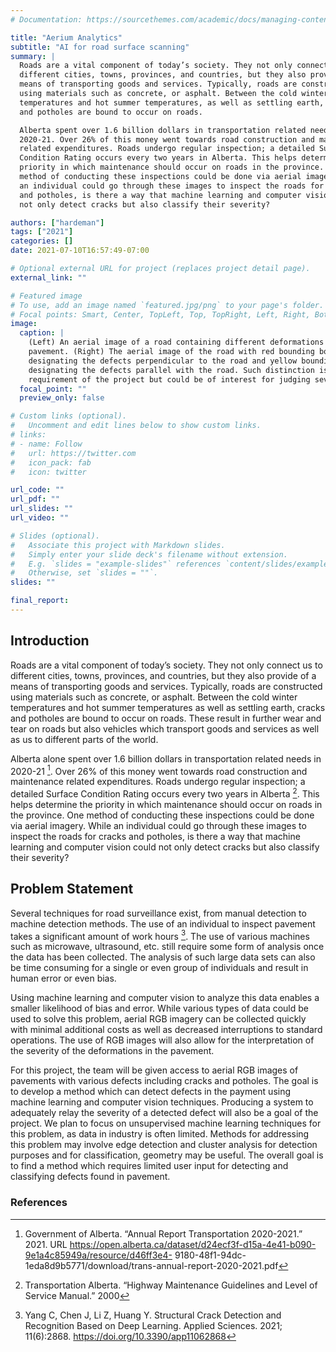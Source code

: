 ```yaml
---
# Documentation: https://sourcethemes.com/academic/docs/managing-content/

title: "Aerium Analytics"
subtitle: "AI for road surface scanning"
summary: |
  Roads are a vital component of today’s society. They not only connect us to
  different cities, towns, provinces, and countries, but they also provide of a
  means of transporting goods and services. Typically, roads are constructed
  using materials such as concrete, or asphalt. Between the cold winter
  temperatures and hot summer temperatures, as well as settling earth, cracks
  and potholes are bound to occur on roads.

  Alberta spent over 1.6 billion dollars in transportation related needs in
  2020-21. Over 26% of this money went towards road construction and maintenance
  related expenditures. Roads undergo regular inspection; a detailed Surface
  Condition Rating occurs every two years in Alberta. This helps determine the
  priority in which maintenance should occur on roads in the province. One
  method of conducting these inspections could be done via aerial imagery. While
  an individual could go through these images to inspect the roads for cracks
  and potholes, is there a way that machine learning and computer vision could
  not only detect cracks but also classify their severity? 

authors: ["hardeman"]
tags: ["2021"]
categories: []
date: 2021-07-10T16:57:49-07:00

# Optional external URL for project (replaces project detail page).
external_link: ""

# Featured image
# To use, add an image named `featured.jpg/png` to your page's folder.
# Focal points: Smart, Center, TopLeft, Top, TopRight, Left, Right, BottomLeft, Bottom, BottomRight.
image:
  caption: |
    (Left) An aerial image of a road containing different deformations to the
    pavement. (Right) The aerial image of the road with red bounding boxes
    designating the defects perpendicular to the road and yellow bounding boxes
    designating the defects parallel with the road. Such distinction is not a
    requirement of the project but could be of interest for judging severity. 
  focal_point: ""
  preview_only: false

# Custom links (optional).
#   Uncomment and edit lines below to show custom links.
# links:
# - name: Follow
#   url: https://twitter.com
#   icon_pack: fab
#   icon: twitter

url_code: ""
url_pdf: ""
url_slides: ""
url_video: ""

# Slides (optional).
#   Associate this project with Markdown slides.
#   Simply enter your slide deck's filename without extension.
#   E.g. `slides = "example-slides"` references `content/slides/example-slides.md`.
#   Otherwise, set `slides = ""`.
slides: ""

final_report: 
---
```


## Introduction
Roads are a vital component of today’s society. They not only connect us to
different cities, towns, provinces, and countries, but they also provide of a
means of transporting goods and services. Typically, roads are constructed using
materials such as concrete, or asphalt. Between the cold winter temperatures and
hot summer temperatures as well as settling earth, cracks and potholes are bound
to occur on roads. These result in further wear and tear on roads but also
vehicles which transport goods and services as well as us to different parts of
the world.

Alberta alone spent over 1.6 billion dollars in transportation related needs in
2020-21 [^1]. Over 26% of this money went towards road construction and
maintenance related expenditures. Roads undergo regular inspection; a detailed
Surface Condition Rating occurs every two years in Alberta [^2]. This helps
determine the priority in which maintenance should occur on roads in the
province. One method of conducting these inspections could be done via aerial
imagery. While an individual could go through these images to inspect the roads
for cracks and potholes, is there a way that machine learning and computer
vision could not only detect cracks but also classify their severity? 

## Problem Statement

Several techniques for road surveillance exist, from manual detection to machine
detection methods. The use of an individual to inspect pavement takes a
significant amount of work hours [^3]. The use of various machines such as
microwave, ultrasound, etc. still require some form of analysis once the data
has been collected. The analysis of such large data sets can also be time
consuming for a single or even group of individuals and result in human error or
even bias.

Using machine learning and computer vision to analyze this data enables a
smaller likelihood of bias and error. While various types of data could be used
to solve this problem, aerial RGB imagery can be collected quickly with minimal
additional costs as well as decreased interruptions to standard operations. The
use of RGB images will also allow for the interpretation of the severity of the
deformations in the pavement.

For this project, the team will be given access to aerial RGB images of
pavements with various defects including cracks and potholes. The goal is to
develop a method which can detect defects in the payment using machine learning
and computer vision techniques. Producing a system to adequately relay the
severity of a detected defect will also be a goal of the project. We plan to
focus on unsupervised machine learning techniques for this problem, as data in
industry is often limited. Methods for addressing this problem may involve edge
detection and cluster analysis for detection purposes and for classification,
geometry may be useful. The overall goal is to find a method which requires
limited user input for detecting and classifying defects found in pavement.

### References
[^1]: Government of Alberta. “Annual Report Transportation 2020-2021.” 2021. URL
https://open.alberta.ca/dataset/d24ecf3f-d15a-4e41-b090-9e1a4c85949a/resource/d46ff3e4-
9180-48f1-94dc-1eda8d9b5771/download/trans-annual-report-2020-2021.pdf
[^2]: Transportation Alberta. “Highway Maintenance Guidelines and Level of Service Manual.” 2000
[^3]: Yang C, Chen J, Li Z, Huang Y. Structural Crack Detection and Recognition
Based on Deep Learning. Applied Sciences. 2021; 11(6):2868.
https://doi.org/10.3390/app11062868 



